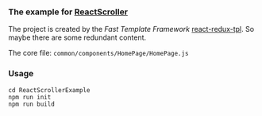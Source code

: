 ### The example for [ReactScroller](https://github.com/aircloud/ReactScroller)

The project is created by the *Fast Template Framework* [react-redux-tpl](https://github.com/aircloud/react-redux-tpl). So maybe there are some redundant content.

The core file: `common/components/HomePage/HomePage.js`

### Usage

```
cd ReactScrollerExample
npm run init
npm run build
```
